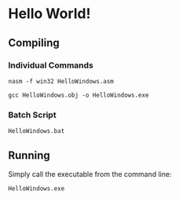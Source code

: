 # Hello World!

## Compiling

### Individual Commands
```shell
nasm -f win32 HelloWindows.asm
```
```shell
gcc HelloWindows.obj -o HelloWindows.exe
```

### Batch Script
```shell
HelloWindows.bat
```

## Running
Simply call the executable from the command line:
```shell
HelloWindows.exe
```
